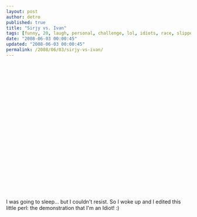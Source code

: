 ```yaml
---
layout: post
author: detro
published: true
title: "Sirjy vs. Ivan"
tags: [funny, 20, laugh, personal, challenge, lol, idiots, race, slippery, road, uk, curiosity, meters]
date: "2008-06-03 00:00:45"
updated: "2008-06-03 00:00:45"
permalink: /2008/06/03/sirjy-vs-ivan/
---
```


<div align="center">
<object width="425" height="355"><param name="movie" value="http://www.youtube.com/v/tjXIRMFvd2Q&hl=en"></param><param name="wmode" value="transparent"></param><embed src="http://www.youtube.com/v/tjXIRMFvd2Q&hl=en" type="application/x-shockwave-flash" wmode="transparent" width="425" height="355"></embed></object>
</div>

I was going to sleep... but I couldn't resist. So I woke up and I edited this little perl: the demonstration that I'm an Idiot! :)
